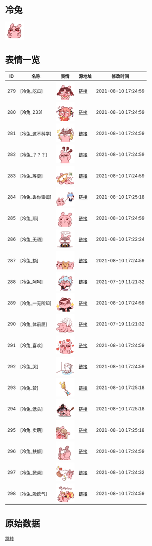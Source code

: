 # 冷兔

<img src="./cover.png" height="60" alt="cover" />

# 表情一览

|ID|名称|表情|源地址|修改时间|
|----|----|----|----|----|
|279|[冷兔_吃瓜]|<img src="./pic/000279_%5B冷兔_吃瓜%5D.png" height="60" alt="吃瓜"/>|[链接](http://i0.hdslb.com/bfs/emote/eed6831c5e3ceb1b23cb2ef0446b9c3c4d30f067.png)|2021-08-10 17:24:59|
|280|[冷兔_233]|<img src="./pic/000280_%5B冷兔_233%5D.png" height="60" alt="233"/>|[链接](http://i0.hdslb.com/bfs/emote/a7375691637b59ccbf75059fca01d9f95727a98a.png)|2021-08-10 17:24:59|
|281|[冷兔_这不科学]|<img src="./pic/000281_%5B冷兔_这不科学%5D.png" height="60" alt="这不科学"/>|[链接](http://i0.hdslb.com/bfs/emote/c9b24ea4f2e17d2faf88c0a2f1df367b135f45e7.png)|2021-08-10 17:24:59|
|282|[冷兔_？？？]|<img src="./pic/000282_%5B冷兔_？？？%5D.png" height="60" alt="？？？"/>|[链接](http://i0.hdslb.com/bfs/emote/8871cfa274a50f913cae368aa2ae428fbefe42da.png)|2021-08-10 17:24:59|
|283|[冷兔_等更]|<img src="./pic/000283_%5B冷兔_等更%5D.png" height="60" alt="等更"/>|[链接](http://i0.hdslb.com/bfs/emote/eb2763a2d48734d77327de5f57af43e155414b13.png)|2021-08-10 17:24:59|
|284|[冷兔_丢你雷姆]|<img src="./pic/000284_%5B冷兔_丢你雷姆%5D.png" height="60" alt="丢你雷姆"/>|[链接](http://i0.hdslb.com/bfs/emote/7ff16758d617cd1455c5f717f9c5b6863105abc1.png)|2021-08-10 17:25:18|
|285|[冷兔_耶]|<img src="./pic/000285_%5B冷兔_耶%5D.png" height="60" alt="耶"/>|[链接](http://i0.hdslb.com/bfs/emote/58b11a31381162761b3ebfb2e3e78bedf740cf17.png)|2021-08-10 17:24:59|
|286|[冷兔_无语]|<img src="./pic/000286_%5B冷兔_无语%5D.png" height="60" alt="无语"/>|[链接](http://i0.hdslb.com/bfs/emote/a22b1afafdfbee8b60b918cefce27ebd0c5dc915.png)|2021-08-10 17:22:24|
|287|[冷兔_额]|<img src="./pic/000287_%5B冷兔_额%5D.png" height="60" alt="额"/>|[链接](http://i0.hdslb.com/bfs/emote/805a33cfd96009f474ec2a7b6d0923e1a743aa29.png)|2021-08-10 17:24:59|
|288|[冷兔_呵呵]|<img src="./pic/000288_%5B冷兔_呵呵%5D.png" height="60" alt="呵呵"/>|[链接](http://i0.hdslb.com/bfs/emote/f6a80eda4c0401c523fe9931297a132d2c5c41a6.png)|2021-07-19 11:21:32|
|289|[冷兔_一无所知]|<img src="./pic/000289_%5B冷兔_一无所知%5D.png" height="60" alt="一无所知"/>|[链接](http://i0.hdslb.com/bfs/emote/d300fae68fa32dd918196e05f1d274e500a10087.png)|2021-08-10 17:24:59|
|290|[冷兔_体前屈]|<img src="./pic/000290_%5B冷兔_体前屈%5D.png" height="60" alt="体前屈"/>|[链接](http://i0.hdslb.com/bfs/emote/0f04dc139d9dd38e7b2f8db72c71f5ce89f60ac7.png)|2021-07-19 11:21:32|
|291|[冷兔_喜欢]|<img src="./pic/000291_%5B冷兔_喜欢%5D.png" height="60" alt="喜欢"/>|[链接](http://i0.hdslb.com/bfs/emote/4eda384b1e97430e48cd2faa28454f08f6daa70a.png)|2021-08-10 17:24:59|
|292|[冷兔_哭]|<img src="./pic/000292_%5B冷兔_哭%5D.png" height="60" alt="哭"/>|[链接](http://i0.hdslb.com/bfs/emote/bec3a906385324a4b472f0ed3b5323f905ae0f6b.png)|2021-08-10 17:24:59|
|293|[冷兔_赞]|<img src="./pic/000293_%5B冷兔_赞%5D.png" height="60" alt="赞"/>|[链接](http://i0.hdslb.com/bfs/emote/b001a8210f1c2166f436c8de080a76c33637036e.png)|2021-08-10 17:25:18|
|294|[冷兔_低头]|<img src="./pic/000294_%5B冷兔_低头%5D.png" height="60" alt="低头"/>|[链接](http://i0.hdslb.com/bfs/emote/ebe445da276339c0506267b0bb59a0b5ea3300d3.png)|2021-08-10 17:25:18|
|295|[冷兔_卖萌]|<img src="./pic/000295_%5B冷兔_卖萌%5D.png" height="60" alt="卖萌"/>|[链接](http://i0.hdslb.com/bfs/emote/4d9f8b35f0789afa40a48b0ce06769e5b4e60cb0.png)|2021-08-10 17:25:18|
|296|[冷兔_扶额]|<img src="./pic/000296_%5B冷兔_扶额%5D.png" height="60" alt="扶额"/>|[链接](http://i0.hdslb.com/bfs/emote/ff5c34e9072a83b56c2f2648cfe6ecf11b92f7be.png)|2021-08-10 17:24:59|
|297|[冷兔_掀桌]|<img src="./pic/000297_%5B冷兔_掀桌%5D.png" height="60" alt="掀桌"/>|[链接](http://i0.hdslb.com/bfs/emote/50d837346517f128442702eb7df04a82d20dbe89.png)|2021-08-10 17:24:32|
|298|[冷兔_吸欧气]|<img src="./pic/000298_%5B冷兔_吸欧气%5D.png" height="60" alt="吸欧气"/>|[链接](http://i0.hdslb.com/bfs/emote/16e696a795186a7ca2a4aeaa1dafcf225246add4.png)|2021-08-10 17:24:59|

# 原始数据

[跳转](./raw.json)

